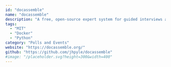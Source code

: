 ```yaml
---
id: "docassemble"
name: "docassemble"
description: "A free, open-source expert system for guided interviews and document assembly, based on Python, YAML, and Markdown."
tags:
  - "MIT"
  - "Docker"
  - "Python"
category: "Polls and Events"
website: "https://docassemble.org/"
github: "https://github.com/jhpyle/docassemble"
#image: "/placeholder.svg?height=300&width=400"
---
```


